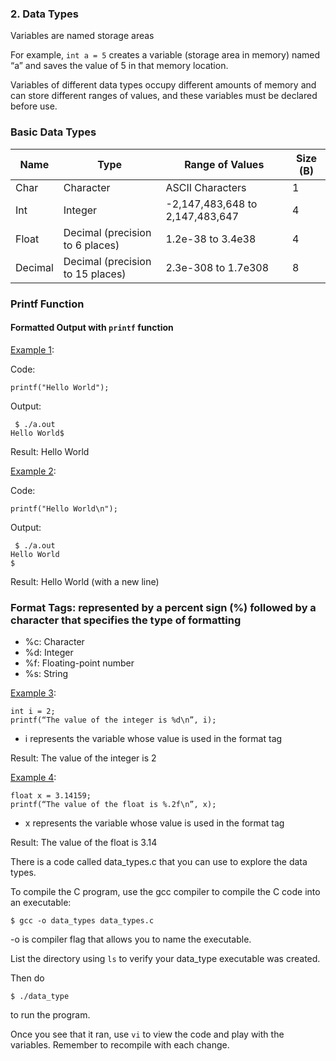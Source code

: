 ### <a name="dt"></a>2. Data Types
Variables are named storage areas

For example, `int a = 5` creates a variable (storage area in memory) named “a” and saves the value of 5 in that memory location.

Variables of different data types occupy different amounts of memory and can store different ranges of values, and these variables must be declared before use.

### <a name="bdt"></a> Basic Data Types

| Name          | Type          | Range of Values | Size (B) |
| ------------- | ------------- | -------------   | -------------   |           
| Char          | Character     | ASCII Characters| 1  |
| Int		 | Integer   | -2,147,483,648 to 2,147,483,647   | 4 |
| Float  | Decimal (precision to 6 places)   | 1.2e-38 to 3.4e38   | 4 |
| Decimal  | Decimal (precision to 15 places)   | 2.3e-308 to 1.7e308   | 8 |

### <a name="pf"></a> Printf Function
#### Formatted Output with `printf` function
<ins>Example 1</ins>:

Code:
```
printf("Hello World");
```
Output:
```
 $ ./a.out
Hello World$
 ```
Result: Hello World

<ins>Example 2</ins>:

Code:
```
printf("Hello World\n");
```
Output:
```
 $ ./a.out
Hello World
$
 ```
Result: Hello World (with a new line)

### Format Tags: represented by a percent sign (%) followed by a character that specifies the type of formatting
* %c: Character
* %d: Integer
* %f: Floating-point number
* %s: String

 <ins>Example 3</ins>: 
```
int i = 2;
printf(“The value of the integer is %d\n”, i);
```
* i represents the variable whose value is used in the format tag

Result: The value of the integer is 2
 
 <ins>Example 4</ins>:
 ```
float x = 3.14159;
printf(“The value of the float is %.2f\n”, x);
```
* x represents the variable whose value is used in the format tag

Result: The value of the float is 3.14

There is a code called data_types.c that you can use to explore the data types. 

To compile the C program, use the gcc compiler to compile the C code into an executable:

```
$ gcc -o data_types data_types.c
```
-o is compiler flag that allows you to name the executable.

List the directory using `ls` to verify your data_type executable was created. 

Then do 

```
$ ./data_type
```
to run the program. 

Once you see that it ran, use `vi` to view the code and play with the variables. Remember to recompile with each change. 


